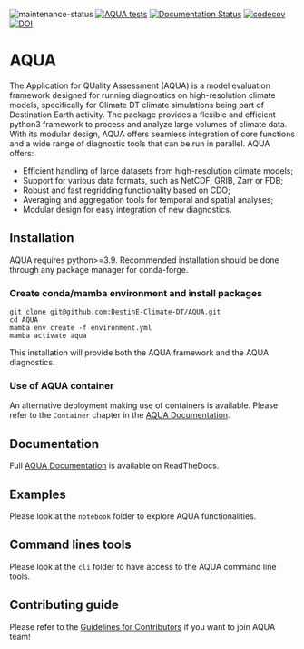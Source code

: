 ![maintenance-status](https://img.shields.io/badge/maintenance-actively--developed-brightgreen.svg)
[![AQUA tests](https://github.com/DestinE-Climate-DT/AQUA/actions/workflows/aqua.yml/badge.svg)](https://github.com/DestinE-Climate-DT/AQUA/actions/workflows/aqua.yml)
[![Documentation Status](https://readthedocs.org/projects/aqua/badge/?version=latest)](https://aqua.readthedocs.io/en/latest/)
[![codecov](https://codecov.io/gh/DestinE-Climate-DT/AQUA/graph/badge.svg?token=E9D0A8SWIU)](https://codecov.io/gh/DestinE-Climate-DT/AQUA)
[![DOI](https://zenodo.org/badge/DOI/10.5281/zenodo.14906076.svg)](https://doi.org/10.5281/zenodo.14906076)

# AQUA

The Application for QUality Assessment (AQUA) is a model evaluation framework designed for running diagnostics on high-resolution climate models, specifically for Climate DT climate simulations being part of Destination Earth activity. The package provides a flexible and efficient python3 framework to process and analyze large volumes of climate data. With its modular design, AQUA offers seamless integration of core functions and a wide range of diagnostic tools that can be run in parallel. AQUA offers:

- Efficient handling of large datasets from high-resolution climate models;
- Support for various data formats, such as NetCDF, GRIB, Zarr or FDB;
- Robust and fast regridding functionality based on CDO;
- Averaging and aggregation tools for temporal and spatial analyses;
- Modular design for easy integration of new diagnostics. 

## Installation

AQUA requires python>=3.9. Recommended installation should be done through any package manager for conda-forge.

### Create conda/mamba environment and install packages
```
git clone git@github.com:DestinE-Climate-DT/AQUA.git
cd AQUA
mamba env create -f environment.yml
mamba activate aqua
```

This installation will provide both the AQUA framework and the AQUA diagnostics.

### Use of AQUA container 

An alternative deployment making use of containers is available. Please refer to the `Container` chapter in the [AQUA Documentation](https://aqua.readthedocs.io/en/latest/container.html).

## Documentation

Full [AQUA Documentation](https://aqua.readthedocs.io/en/latest/) is available on ReadTheDocs.

## Examples

Please look at the `notebook` folder to explore AQUA functionalities.

## Command lines tools

Please look at the `cli` folder to have access to the AQUA command line tools. 

## Contributing guide

Please refer to the [Guidelines for Contributors](https://github.com/DestinE-Climate-DT/AQUA/blob/main/CONTRIBUTING.md) if you want to join AQUA team!
